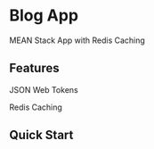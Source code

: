 # Blog App

MEAN Stack App with Redis Caching

## Features

JSON Web Tokens

Redis Caching

## Quick Start

